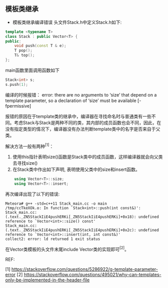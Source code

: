 ## 模板类继承

* 模板类继承编译错误
头文件Stack.h中定义Stack.h如下: 
```cpp
template <typename T> 
class Stack : public Vector<T> {
public:
    void push(const T & e);
    T pop();
    T& top();
};
```
main函数里面调用函数如下
```cpp
Stack<int> s;
s.push(1);
```
编译的时候报错：
error: there are no arguments to ‘size’ that depend on a template parameter, so a declaration of ‘size’ must be available [-fpermissive]

报错的原因在于template类的继承中，编译器在寻找命名时与普通类有一些不同。考虑Stack<int>与Stack<double>是两种不同的类，其内部的成员函数也会不同，因此，在没有指定类型的情况下，编译器没有办法判断template类中的名字是否来自于父类。

解决方法一般有两种<sup>[1]</sup>：
1. 使用this指针表明size()函数是Stack类中的成员函数，这样编译器就会向父类去寻找size()
2. 在Stack类中作出如下声明, 表明使用父类中的size和insert函数。
```cpp
    using Vector<T>::size;
    using Vector<T>::insert;
``` 

再次编译出现了以下的错误:
```shell
Meteora# g++ -std=c++11 Stack_main.cc -o main
/tmp/ccTkeXOk.o: In function `Stack<int>::push(int const&)':
Stack_main.cc:(.text._ZN5StackIiE4pushERKi[_ZN5StackIiE4pushERKi]+0x18): undefined reference to `Vector<int>::size() const'
Stack_main.cc:(.text._ZN5StackIiE4pushERKi[_ZN5StackIiE4pushERKi]+0x2c): undefined reference to `Vector<int>::insert(int, int const&)'
collect2: error: ld returned 1 exit status
```
在Vector类模板的头文件末尾include Vector类的实现即可<sup>[2]</sup>。




REF:

[1] https://stackoverflow.com/questions/5286922/g-template-parameter-error
[2] https://stackoverflow.com/questions/495021/why-can-templates-only-be-implemented-in-the-header-file
